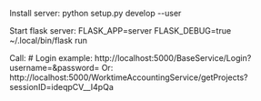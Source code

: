 
Install server:
python setup.py develop --user

Start flask server:
FLASK_APP=server FLASK_DEBUG=true ~/.local/bin/flask run

Call: # Login example: http://localhost:5000/BaseService/Login?username=&password=
Or: http://localhost:5000/WorktimeAccountingService/getProjects?sessionID=ideqpCV__I4pQa
